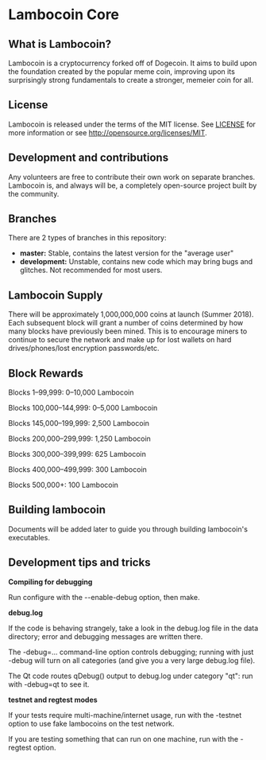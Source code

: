 # Lambocoin Core

## What is Lambocoin?
Lambocoin is a cryptocurrency forked off of Dogecoin. It aims to build upon the foundation created by the popular meme coin, improving upon its surprisingly strong fundamentals to create a stronger, memeier coin for all.

## License
Lambocoin is released under the terms of the MIT license. See [LICENSE](LICENSE)
for more information or see http://opensource.org/licenses/MIT.

## Development and contributions
Any volunteers are free to contribute their own work on separate branches. Lambocoin is, and always will be, a completely open-source project built by the community.

## Branches
There are 2 types of branches in this repository:

- **master:** Stable, contains the latest version for the "average user"
- **development:** Unstable, contains new code which may bring bugs and glitches. Not recommended for most users.

## Lambocoin Supply
There will be approximately 1,000,000,000 coins at launch (Summer 2018). Each subsequent block will grant a number of coins determined by how many blocks have previously been mined. This is to encourage miners to continue to secure the network and make up for lost wallets on hard drives/phones/lost encryption passwords/etc.

## Block Rewards
Blocks 1–99,999: 0–10,000 Lambocoin 

Blocks 100,000–144,999: 0–5,000 Lambocoin

Blocks 145,000–199,999: 2,500 Lambocoin

Blocks 200,000–299,999: 1,250 Lambocoin

Blocks 300,000–399,999: 625 Lambocoin

Blocks 400,000–499,999: 300 Lambocoin

Blocks 500,000+: 100 Lambocoin

## Building lambocoin
Documents will be added later to guide you through building lambocoin's executables.



Development tips and tricks
---------------------------

**Compiling for debugging**

Run configure with the --enable-debug option, then make.

**debug.log**

If the code is behaving strangely, take a look in the debug.log file in the data directory;
error and debugging messages are written there.

The -debug=... command-line option controls debugging; running with just -debug will turn
on all categories (and give you a very large debug.log file).

The Qt code routes qDebug() output to debug.log under category "qt": run with -debug=qt
to see it.

**testnet and regtest modes**

If your tests require multi-machine/internet usage, run with the -testnet option to use fake lambocoins on the test network.

If you are testing something that can run on one machine, run with the -regtest option.
